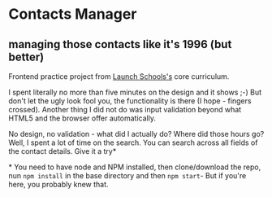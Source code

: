 # Contacts Manager
## managing those contacts like it's 1996 (but better)

Frontend practice project from [Launch Schools's](https://launchschool.com) core curriculum. 

I spent literally no more than five minutes on the design and it shows ;-) But don't let the ugly look fool you, the functionality is there (I hope - fingers crossed). Another thing I did not do was input validation beyond what HTML5 and the browser offer automatically.

No design, no validation - what did I actually do? Where did those hours go? Well, I spent a lot of time on the search. You can search across all fields of the contact details. Give it a try*


\* You need to have node and NPM installed, then clone/download the repo, nun `npm install` in the base directory and then `npm start`- But if you're here, you probably knew that.

